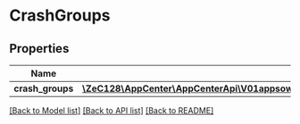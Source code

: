# CrashGroups

## Properties
Name | Type | Description | Notes
------------ | ------------- | ------------- | -------------
**crash_groups** | [**\ZeC128\AppCenter\AppCenterApi\V01appsownerNameappNameanalyticscrashGroupsCrashGroups[]**](V01appsownerNameappNameanalyticscrashGroupsCrashGroups.md) |  | 

[[Back to Model list]](../README.md#documentation-for-models) [[Back to API list]](../README.md#documentation-for-api-endpoints) [[Back to README]](../README.md)


